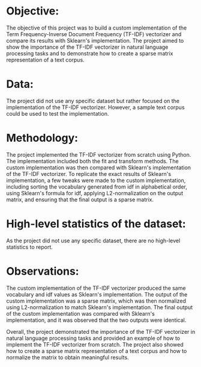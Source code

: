 # Objective:

The objective of this project was to build a custom implementation of the Term Frequency-Inverse Document Frequency (TF-IDF) vectorizer and compare its results with Sklearn's implementation. The project aimed to show the importance of the TF-IDF vectorizer in natural language processing tasks and to demonstrate how to create a sparse matrix representation of a text corpus.

# Data:

The project did not use any specific dataset but rather focused on the implementation of the TF-IDF vectorizer. However, a sample text corpus could be used to test the implementation.

# Methodology:

The project implemented the TF-IDF vectorizer from scratch using Python. The implementation included both the fit and transform methods. The custom implementation was then compared with Sklearn's implementation of the TF-IDF vectorizer. To replicate the exact results of Sklearn's implementation, a few tweaks were made to the custom implementation, including sorting the vocabulary generated from idf in alphabetical order, using Sklearn's formula for idf, applying L2-normalization on the output matrix, and ensuring that the final output is a sparse matrix.

# High-level statistics of the dataset:

As the project did not use any specific dataset, there are no high-level statistics to report.

# Observations:

The custom implementation of the TF-IDF vectorizer produced the same vocabulary and idf values as Sklearn's implementation. The output of the custom implementation was a sparse matrix, which was then normalized using L2-normalization to match Sklearn's implementation. The final output of the custom implementation was compared with Sklearn's implementation, and it was observed that the two outputs were identical.

Overall, the project demonstrated the importance of the TF-IDF vectorizer in natural language processing tasks and provided an example of how to implement the TF-IDF vectorizer from scratch. The project also showed how to create a sparse matrix representation of a text corpus and how to normalize the matrix to obtain meaningful results.

